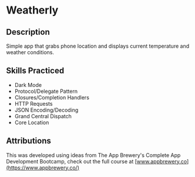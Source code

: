 # Weatherly

## Description
Simple app that grabs phone location and displays current temperature and weather conditions.

## Skills Practiced

* Dark Mode
* Protocol/Delegate Pattern
* Closures/Completion Handlers
* HTTP Requests
* JSON Encoding/Decoding
* Grand Central Dispatch
* Core Location

## Attributions

This was developed using ideas from The App Brewery's Complete App Development Bootcamp, check out the full course at [www.appbrewery.co](https://www.appbrewery.co/)

